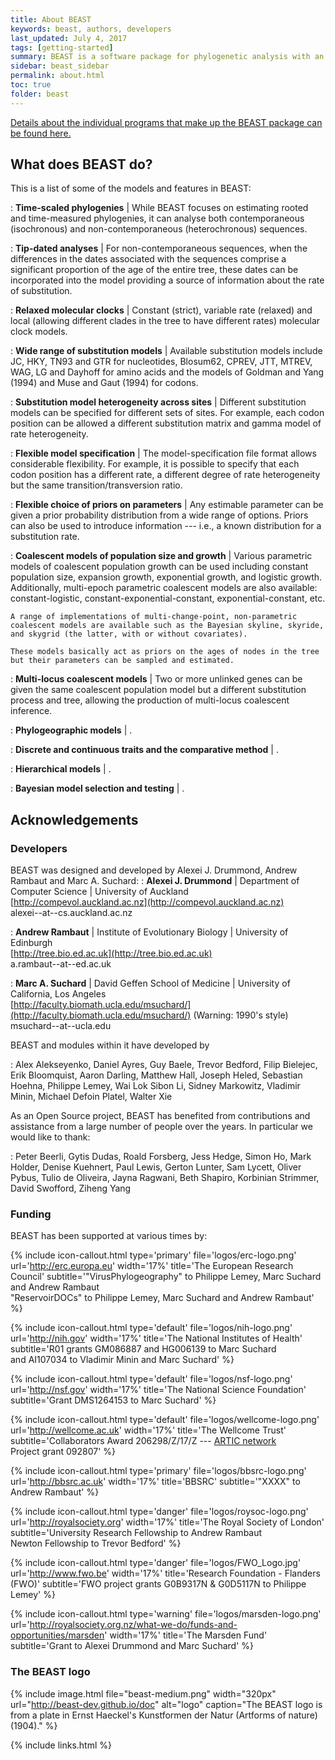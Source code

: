 ```yaml
---
title: About BEAST
keywords: beast, authors, developers
last_updated: July 4, 2017
tags: [getting-started]
summary: BEAST is a software package for phylogenetic analysis with an emphasis on time-scaled trees.
sidebar: beast_sidebar
permalink: about.html
toc: true
folder: beast
---
```



[Details about the individual programs that make up the BEAST package can be found here.](programs)

## What does BEAST do?
This is a list of some of the models and features in BEAST:

: **Time-scaled phylogenies** \| While BEAST focuses on estimating rooted and time-measured phylogenies, it can analyse both contemporaneous (isochronous) and non-contemporaneous (heterochronous) sequences.

: **Tip-dated analyses** \| For non-contemporaneous sequences, when the differences in the dates associated with the sequences comprise a significant proportion of the age of the entire tree, these dates can be incorporated into the model providing a source of information about the rate of substitution.

: **Relaxed molecular clocks** \| Constant (strict), variable rate (relaxed) and local (allowing different clades in the tree to have different rates) molecular clock models.

: **Wide range of substitution models** \| Available substitution models include JC, HKY, TN93 and GTR for nucleotides, Blosum62, CPREV, JTT, MTREV, WAG, LG and Dayhoff for amino acids and the models of Goldman and Yang (1994) and Muse and Gaut (1994) for codons.

: **Substitution model heterogeneity across sites** \| Different substitution models can be specified for different sets of sites. For example, each codon position can be allowed a different substitution matrix and gamma model of rate heterogeneity.

: **Flexible model specification** \| The model-specification file format allows considerable flexibility.
For example, it is possible to specify that each codon position has a different rate, a different degree of rate heterogeneity but the same transition/transversion ratio.

: **Flexible choice of priors on parameters** \| Any estimable parameter can be given a prior probability distribution from a wide range of options. Priors can also be used to introduce information --- i.e., a known distribution for a substitution rate.

: **Coalescent models of population size and growth** \| Various parametric models of coalescent population growth can be used including constant population size, expansion growth, exponential growth, and logistic growth. Additionally, multi-epoch parametric coalescent models are also available: constant-logistic, constant-exponential-constant, exponential-constant, etc.

    A range of implementations of multi-change-point, non-parametric coalescent models are available such as the Bayesian skyline, skyride, and skygrid (the latter, with or without covariates).

    These models basically act as priors on the ages of nodes in the tree but their parameters can be sampled and estimated.

: **Multi-locus coalescent models** \| Two or more unlinked genes can be given the same coalescent population model but a different substitution process and tree, allowing the production of multi-locus coalescent inference.

: **Phylogeographic models** \| .

: **Discrete and continuous traits and the comparative method** \| .

: **Hierarchical models** \| .

: **Bayesian model selection and testing** \| .


## Acknowledgements

### Developers

BEAST was designed and developed by Alexei J. Drummond, Andrew Rambaut and Marc A. Suchard:
: **Alexei J. Drummond** \| Department of Computer Science \| University of Auckland <br />
[http://compevol.auckland.ac.nz](http://compevol.auckland.ac.nz) <br />
alexei--at--cs.auckland.ac.nz

: **Andrew Rambaut** \| Institute of Evolutionary Biology \| University of Edinburgh <br />
[http://tree.bio.ed.ac.uk](http://tree.bio.ed.ac.uk) <br />
a.rambaut--at--ed.ac.uk

: **Marc A. Suchard** \| David Geffen School of Medicine \| University of California, Los Angeles <br />
[http://faculty.biomath.ucla.edu/msuchard/](http://faculty.biomath.ucla.edu/msuchard/) (Warning: 1990's style)<br />
msuchard--at--ucla.edu

BEAST and modules within it have developed by

: Alex Alekseyenko, Daniel Ayres, Guy Baele, Trevor Bedford, Filip Bielejec, Erik Bloomquist, Aaron Darling, Matthew Hall, Joseph Heled, Sebastian Hoehna, Philippe Lemey, Wai Lok Sibon Li, Sidney Markowitz, Vladimir Minin, Michael Defoin Platel, Walter Xie

As an Open Source project, BEAST has benefited from contributions and assistance from a large number of people over the years. In particular we would like to thank:

: Peter Beerli, Gytis Dudas, Roald Forsberg, Jess Hedge, Simon Ho, Mark Holder, Denise Kuehnert, Paul Lewis, Gerton Lunter, Sam Lycett, Oliver Pybus, Tulio de Oliveira, Jayna Ragwani, Beth Shapiro, Korbinian Strimmer, David Swofford, Ziheng Yang

### Funding

BEAST has been supported at various times by:

{% include icon-callout.html
type='primary'
file='logos/erc-logo.png'
url='http://erc.europa.eu'
width='17%'
title='The European Research Council'
subtitle='"VirusPhylogeography" to Philippe Lemey, Marc Suchard and Andrew Rambaut<br />
          "ReservoirDOCs" to Philippe Lemey, Marc Suchard and Andrew Rambaut'
%}

{% include icon-callout.html
type='default'
file='logos/nih-logo.png'
url='http://nih.gov'
width='17%'
title='The National Institutes of Health'
subtitle='R01 grants GM086887 and HG006139 to Marc Suchard <br/>
          and AI107034 to Vladimir Minin and Marc Suchard'
%}

{% include icon-callout.html
type='default'
file='logos/nsf-logo.png'
url='http://nsf.gov'
width='17%'
title='The National Science Foundation'
subtitle='Grant DMS1264153 to Marc Suchard'
%}

{% include icon-callout.html
type='default'
file='logos/wellcome-logo.png'
url='http://wellcome.ac.uk'
width='17%'
title='The Wellcome Trust'
subtitle='Collaborators Award 206298/Z/17/Z --- <a href="artic.network">ARTIC network</a><br />Project grant 092807'
%}

{% include icon-callout.html
type='primary'
file='logos/bbsrc-logo.png'
url='http://bbsrc.ac.uk'
width='17%'
title='BBSRC'
subtitle='"XXXX" to Andrew Rambaut'
%}

{% include icon-callout.html
type='danger'
file='logos/roysoc-logo.png'
url='http://royalsociety.org'
width='17%'
title='The Royal Society of London'
subtitle='University Research Fellowship to Andrew Rambaut<br />Newton Fellowship to Trevor Bedford'
%}

{% include icon-callout.html
type='danger'
file='logos/FWO_Logo.jpg'
url='http://www.fwo.be'
width='17%'
title='Research Foundation - Flanders (FWO)'
subtitle='FWO project grants G0B9317N & G0D5117N to Philippe Lemey'
%}

{% include icon-callout.html
type='warning'
file='logos/marsden-logo.png'
url='http://royalsociety.org.nz/what-we-do/funds-and-opportunities/marsden'
width='17%'
title='The Marsden Fund'
subtitle='Grant to Alexei Drummond and Marc Suchard'
%}

### The BEAST logo

{% include image.html file="beast-medium.png" width="320px" url="http://beast-dev.github.io/doc" alt="logo" caption="The BEAST logo is from a plate in Ernst Haeckel's Kunstformen der Natur (Artforms of nature) (1904)." %}

{% include links.html %}
